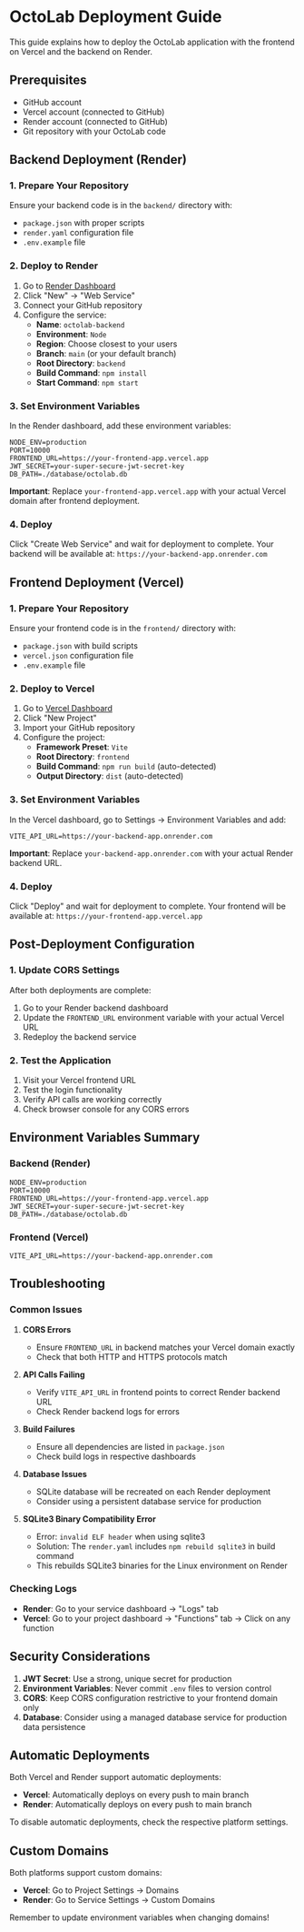# OctoLab Deployment Guide

This guide explains how to deploy the OctoLab application with the frontend on Vercel and the backend on Render.

## Prerequisites

- GitHub account
- Vercel account (connected to GitHub)
- Render account (connected to GitHub)
- Git repository with your OctoLab code

## Backend Deployment (Render)

### 1. Prepare Your Repository

Ensure your backend code is in the `backend/` directory with:
- `package.json` with proper scripts
- `render.yaml` configuration file
- `.env.example` file

### 2. Deploy to Render

1. Go to [Render Dashboard](https://dashboard.render.com/)
2. Click "New" → "Web Service"
3. Connect your GitHub repository
4. Configure the service:
   - **Name**: `octolab-backend`
   - **Environment**: `Node`
   - **Region**: Choose closest to your users
   - **Branch**: `main` (or your default branch)
   - **Root Directory**: `backend`
   - **Build Command**: `npm install`
   - **Start Command**: `npm start`

### 3. Set Environment Variables

In the Render dashboard, add these environment variables:

```
NODE_ENV=production
PORT=10000
FRONTEND_URL=https://your-frontend-app.vercel.app
JWT_SECRET=your-super-secure-jwt-secret-key
DB_PATH=./database/octolab.db
```

**Important**: Replace `your-frontend-app.vercel.app` with your actual Vercel domain after frontend deployment.

### 4. Deploy

Click "Create Web Service" and wait for deployment to complete.
Your backend will be available at: `https://your-backend-app.onrender.com`

## Frontend Deployment (Vercel)

### 1. Prepare Your Repository

Ensure your frontend code is in the `frontend/` directory with:
- `package.json` with build scripts
- `vercel.json` configuration file
- `.env.example` file

### 2. Deploy to Vercel

1. Go to [Vercel Dashboard](https://vercel.com/dashboard)
2. Click "New Project"
3. Import your GitHub repository
4. Configure the project:
   - **Framework Preset**: `Vite`
   - **Root Directory**: `frontend`
   - **Build Command**: `npm run build` (auto-detected)
   - **Output Directory**: `dist` (auto-detected)

### 3. Set Environment Variables

In the Vercel dashboard, go to Settings → Environment Variables and add:

```
VITE_API_URL=https://your-backend-app.onrender.com
```

**Important**: Replace `your-backend-app.onrender.com` with your actual Render backend URL.

### 4. Deploy

Click "Deploy" and wait for deployment to complete.
Your frontend will be available at: `https://your-frontend-app.vercel.app`

## Post-Deployment Configuration

### 1. Update CORS Settings

After both deployments are complete:

1. Go to your Render backend dashboard
2. Update the `FRONTEND_URL` environment variable with your actual Vercel URL
3. Redeploy the backend service

### 2. Test the Application

1. Visit your Vercel frontend URL
2. Test the login functionality
3. Verify API calls are working correctly
4. Check browser console for any CORS errors

## Environment Variables Summary

### Backend (Render)
```
NODE_ENV=production
PORT=10000
FRONTEND_URL=https://your-frontend-app.vercel.app
JWT_SECRET=your-super-secure-jwt-secret-key
DB_PATH=./database/octolab.db
```

### Frontend (Vercel)
```
VITE_API_URL=https://your-backend-app.onrender.com
```

## Troubleshooting

### Common Issues

1. **CORS Errors**
   - Ensure `FRONTEND_URL` in backend matches your Vercel domain exactly
   - Check that both HTTP and HTTPS protocols match

2. **API Calls Failing**
   - Verify `VITE_API_URL` in frontend points to correct Render backend URL
   - Check Render backend logs for errors

3. **Build Failures**
   - Ensure all dependencies are listed in `package.json`
   - Check build logs in respective dashboards

4. **Database Issues**
   - SQLite database will be recreated on each Render deployment
   - Consider using a persistent database service for production

5. **SQLite3 Binary Compatibility Error**
   - Error: `invalid ELF header` when using sqlite3
   - Solution: The `render.yaml` includes `npm rebuild sqlite3` in build command
   - This rebuilds SQLite3 binaries for the Linux environment on Render

### Checking Logs

- **Render**: Go to your service dashboard → "Logs" tab
- **Vercel**: Go to your project dashboard → "Functions" tab → Click on any function

## Security Considerations

1. **JWT Secret**: Use a strong, unique secret for production
2. **Environment Variables**: Never commit `.env` files to version control
3. **CORS**: Keep CORS configuration restrictive to your frontend domain only
4. **Database**: Consider using a managed database service for production data persistence

## Automatic Deployments

Both Vercel and Render support automatic deployments:
- **Vercel**: Automatically deploys on every push to main branch
- **Render**: Automatically deploys on every push to main branch

To disable automatic deployments, check the respective platform settings.

## Custom Domains

Both platforms support custom domains:
- **Vercel**: Go to Project Settings → Domains
- **Render**: Go to Service Settings → Custom Domains

Remember to update environment variables when changing domains!
